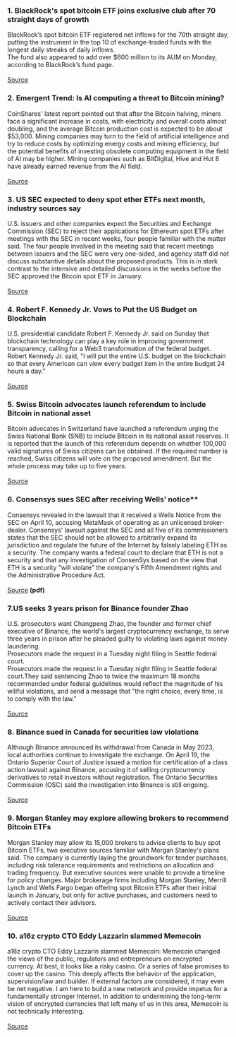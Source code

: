 ### 1. BlackRock's spot bitcoin ETF joins exclusive club after 70 straight days of growth  
BlackRock’s spot bitcoin ETF registered net inflows for the 70th straight day, putting the instrument in the top 10 of exchange-traded funds with the longest daily streaks of daily inflows.  
The fund also appeared to add over $600 million to its AUM on Monday, according to BlackRock’s fund page.  
<br>[Source](https://www.theblock.co/post/290265/blackrocks-spot-bitcoin-etf-joins-exclusive-club-after-70-straight-days-of-growth?utm_source=twitter&utm_medium=social)

### 2. Emergent Trend: Is AI computing a threat to Bitcoin mining?
CoinShares' latest report pointed out that after the Bitcoin halving, miners face a significant increase in costs, with electricity and overall costs almost doubling, and the average Bitcoin production cost is expected to be about $53,000. Mining companies may turn to the field of artificial intelligence and try to reduce costs by optimizing energy costs and mining efficiency, but the potential benefits of investing obsolete computing equipment in the field of AI may be higher. Mining companies such as BitDigital, Hive and Hut 8 have already earned revenue from the AI ​​field.  
<br>[Source](https://blog.coinshares.com/coinshares-mining-report-update-our-insights-at-the-2024-halving-382089820a07)

### 3. US SEC expected to deny spot ether ETFs next month, industry sources say  
U.S. issuers and other companies expect the Securities and Exchange Commission (SEC) to reject their applications for Ethereum spot ETFs after meetings with the SEC in recent weeks, four people familiar with the matter said. The four people involved in the meeting said that recent meetings between issuers and the SEC were very one-sided, and agency staff did not discuss substantive details about the proposed products. This is in stark contrast to the intensive and detailed discussions in the weeks before the SEC approved the Bitcoin spot ETF in January.  
<br>[Source](https://www.reuters.com/markets/us/us-sec-expected-deny-spot-ether-etfs-next-month-industry-sources-say-2024-04-25/)

### 4. Robert F. Kennedy Jr. Vows to Put the US Budget on Blockchain  
U.S. presidential candidate Robert F. Kennedy Jr. said on Sunday that blockchain technology can play a key role in improving government transparency, calling for a Web3 transformation of the federal budget. Robert Kennedy Jr. said, "I will put the entire U.S. budget on the blockchain so that every American can view every budget item in the entire budget 24 hours a day."  
<br>[Source](https://decrypt.co/227594/robert-f-kennedy-jr-vows-to-put-the-us-budget-on-blockchain)

### 5. Swiss Bitcoin advocates launch referendum to include Bitcoin in national asset 
Bitcoin advocates in Switzerland have launched a referendum urging the Swiss National Bank (SNB) to include Bitcoin in its national asset reserves. It is reported that the launch of this referendum depends on whether 100,000 valid signatures of Swiss citizens can be obtained. If the required number is reached, Swiss citizens will vote on the proposed amendment. But the whole process may take up to five years.  
<br>[Source](https://cryptoslate.com/100k-signatures-can-trigger-swiss-national-referendum-on-adding-bitcoin-to-country-reserves/)

### 6. Consensys sues SEC after receiving Wells' notice**  
Consensys revealed in the lawsuit that it received a Wells Notice from the SEC on April 10, accusing MetaMask of operating as an unlicensed broker-dealer. Consensys' lawsuit against the SEC and all five of its commissioners states that the SEC should not be allowed to arbitrarily expand its jurisdiction and regulate the future of the Internet by falsely labeling ETH as a security. The company wants a federal court to declare that ETH is not a security and that any investigation of ConsenSys based on the view that ETH is a security "will violate" the company's Fifth Amendment rights and the Administrative Procedure Act.  
<br>[Source](https://storage.courtlistener.com/recap/gov.uscourts.txnd.389154/gov.uscourts.txnd.389154.1.0.pdf) **(pdf)**

### 7.US seeks 3 years prison for Binance founder Zhao  
U.S. prosecutors want Changpeng Zhao, the founder and former chief executive of Binance, the world's largest cryptocurrency exchange, to serve three years in prison after he pleaded guilty to violating laws against money laundering.  
Prosecutors made the request in a Tuesday night filing in Seattle federal court.  
Prosecutors made the request in a Tuesday night filing in Seattle federal court.They said sentencing Zhao to twice the maximum 18 months recommended under federal guidelines would reflect the magnitude of his willful violations, and send a message that "the right choice, every time, is to comply with the law."  
<br>[Source](https://www.reuters.com/legal/us-seeks-36-months-jail-binance-founder-zhao-2024-04-24/)

### 8. Binance sued in Canada for securities law violations  
Although Binance announced its withdrawal from Canada in May 2023, local authorities continue to investigate the exchange. On April 19, the Ontario Superior Court of Justice issued a motion for certification of a class action lawsuit against Binance, accusing it of selling cryptocurrency derivatives to retail investors without registration. The Ontario Securities Commission (OSC) said the investigation into Binance is still ongoing.  
<br>[Source](https://cointelegraph.com/news/binance-sued-canada-securities-law)

### 9. Morgan Stanley may explore allowing brokers to recommend Bitcoin ETFs  
Morgan Stanley may allow its 15,000 brokers to advise clients to buy spot Bitcoin ETFs, two executive sources familiar with Morgan Stanley's plans said. The company is currently laying the groundwork for tender purchases, including risk tolerance requirements and restrictions on allocation and trading frequency. But executive sources were unable to provide a timeline for policy changes. Major brokerage firms including Morgan Stanley, Merrill Lynch and Wells Fargo began offering spot Bitcoin ETFs after their initial launch in January, but only for active purchases, and customers need to actively contact their advisors.  
<br>[Source](https://www.theblock.co/post/290782/morgan-stanley-bitcoin-etfs)

### 10. a16z crypto CTO Eddy Lazzarin slammed Memecoin  
a16z crypto CTO Eddy Lazzarin slammed Memecoin: Memecoin changed the views of the public, regulators and entrepreneurs on encrypted currency. At best, it looks like a risky casino. Or a series of false promises to cover up the casino. This deeply affects the behavior of the application, supervision/law and builder. If external factors are considered, it may even be net negative. I am here to build a new network and provide impetus for a fundamentally stronger Internet. In addition to undermining the long-term vision of encrypted currencies that left many of us in this area, Memecoin is not technically interesting.  
<br>[Source](https://twitter.com/eddylazzarin/status/1783149288471617661)
